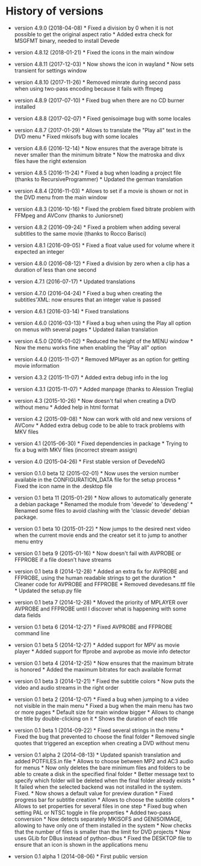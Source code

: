 # History of versions #

* version 4.9.0 (2018-04-08)
      * Fixed a division by 0 when it is not possible to get the original aspect ratio
      * Added extra check for MSGFMT binary, needed to install Devede

* version 4.8.12 (2018-01-21)
      * Fixed the icons in the main window

* version 4.8.11 (2017-12-03)
      * Now shows the icon in wayland
      * Now sets transient for settings window

* version 4.8.10 (2017-11-26)
      * Removed minrate during second pass when using two-pass encoding because it fails with ffmpeg

* version 4.8.9 (2017-07-10)
      * Fixed bug when there are no CD burner installed

* version 4.8.8 (2017-02-07)
      * Fixed genisoimage bug with some locales

* version 4.8.7 (2017-01-29)
      * Allows to translate the "Play all" text in the DVD menu
      * Fixed mkisofs bug with some locales

* version 4.8.6 (2016-12-14)
      * Now ensures that the average bitrate is never smaller than the minimum bitrate
      * Now the matroska and divx files have the right extension

* version 4.8.5 (2016-11-24)
      * Fixed a bug when loading a project file (thanks to RecursiveProgrammer)
      * Updated the german translation

* version 4.8.4 (2016-11-03)
      * Allows to set if a movie is shown or not in the DVD menu from the main window

* version 4.8.3 (2016-10-16)
      * Fixed the problem fixed bitrate problem with FFMpeg and AVConv (thanks to Juniorsnet)

* version 4.8.2 (2016-09-24)
      * Fixed a problem when adding several subtitles to the same movie (thanks to Rocco Barisci)

* version 4.8.1 (2016-09-05)
      * Fixed a float value used for volume where it expected an integer

* version 4.8.0 (2016-08-12)
      * Fixed a division by zero when a clip has a duration of less than one second

* version 4.7.1 (2016-07-17)
      * Updated translations

* version 4.7.0 (2016-04-24)
      * Fixed a bug when creating the subtitles'XML: now ensures that an integer value is passed

* version 4.6.1 (2016-03-14)
      * Fixed translations

* version 4.6.0 (2016-03-13)
      * Fixed a bug when using the Play all option on menus with several pages
      * Updated italian translation

* version 4.5.0 (2016-01-02)
      * Reduced the height of the MENU window
      * Now the menu works fine when enabling the "Play all" option

* version 4.4.0 (2015-11-07)
      * Removed MPlayer as an option for getting movie information

* version 4.3.2 (2015-11-07)
      * Added extra debug info in the log

* version 4.3.1 (2015-11-07)
      * Added manpage (thanks to Alession Treglia)

* version 4.3 (2015-10-26)
      * Now doesn't fail when creating a DVD without menu
      * Added help in html format

* version 4.2 (2015-09-08)
      * Now can work with old and new versions of AVConv
      * Added extra debug code to be able to track problems with MKV files

* version 4.1 (2015-06-30)
      * Fixed dependencies in package
      * Trying to fix a bug with MKV files (incorrect stream assign)

* version 4.0 (2015-04-26)
      * First stable version of DevedeNG

* version 0.1.0 beta 12 (2015-02-01)
      * Now uses the version number available in the CONFIGURATION_DATA file for the setup process
      * Fixed the icon name in the .desktop file

* version 0.1 beta 11 (2015-01-29)
      * Now allows to automatically generate a debian package
      * Renamed the module from 'devede' to 'devedeng'
      * Renamed some files to avoid clashing with the 'classic devede' debian package.

* version 0.1 beta 10 (2015-01-22)
      * Now jumps to the desired next video when the current movie ends and the creator set it to jump to another menu entry

* version 0.1 beta 9 (2015-01-16)
      * Now doesn't fail with AVPROBE or FFPROBE if a file doesn't have streams

* version 0.1 beta 8 (2014-12-28)
      * Added an extra fix for AVPROBE and FFPROBE, using the human readable strings to get the duration
      * Cleaner code for AVPROBE and FFPROBE
      * Removed devedesans.ttf file
      * Updated the setup.py file

* version 0.1 beta 7 (2014-12-28)
      * Moved the priority of MPLAYER over AVPROBE and FFPROBE until I discover what is happening with some data fields

* version 0.1 beta 6 (2014-12-27)
      * Fixed AVPROBE and FFPROBE command line

* version 0.1 beta 5 (2014-12-27)
      * Added support for MPV as movie player
      * Added support for ffprobe and avprobe as movie info detector

* version 0.1 beta 4 (2014-12-25)
      * Now ensures that the maximum bitrate is honored
      * Added the maximum bitrates for each available format

* version 0.1 beta 3 (2014-12-21)
      * Fixed the subtitle colors
      * Now puts the video and audio streams in the right order

* version 0.1 beta 2 (2014-12-07)
      * Fixed a bug when jumping to a video not visible in the main menu
      * Fixed a bug when the main menu has two or more pages
      * Default size for main window bigger
      * Allows to change the title by double-clicking on it
      * Shows the duration of each title

* version 0.1 beta 1 (2014-09-22)
      * Fixed several strings in the menu
      * Fixed the bug that prevented to choose the final folder
      * Removed single quotes that triggered an exception when creating a DVD without menu

* version 0.1 alpha 2 (2014-08-13)
      * Updated spanish translation and added POTFILES.in file
      * Allows to choose between MP2 and AC3 audio for menus
      * Now only deletes the bare minimum files and folders to be able to create a disk in the specified final folder
      * Better message text to specify which folder will be deleted when the final folder already exists
      * It failed when the selected backend was not installed in the system. Fixed.
      * Now shows a default value for preview duration
      * Fixed progress bar for subtitle creation
      * Allows to choose the subtitle colors
      * Allows to set properties for several files in one step
      * Fixed bug when setting PAL or NTSC toggle in file properties
      * Added two-pass conversion
      * Now detects separately MKISOFS and GENISOIMAGE, allowing to have only one of them installed in the system
      * Now checks that the number of files is smaller than the limit for DVD projects
      * Now uses GLib for DBus instead of python-dbus
      * Fixed the DESKTOP file to ensure that an icon is shown in the applications menu

* version 0.1 alpha 1 (2014-08-06)
      * First public version

